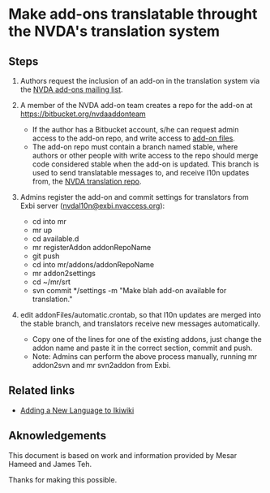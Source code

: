 # Make add-ons translatable throught the NVDA's translation system #

## Steps ##

1. Authors request the inclusion of an add-on in the translation system via the [NVDA add-ons mailing list](https://nvda-addons.groups.io/g/nvda-addons).
2. A member of the NVDA add-on team creates a repo for the add-on at
<https://bitbucket.org/nvdaaddonteam>
	- If the author has a Bitbucket account, s/he can request admin access to the add-on repo, and write access to [add-on files](https://bitbucket.org/nvdaaddonteam/addonFiles).
	- The add-on repo must contain a branch named stable, where authors or other people with write access to the repo should merge code considered stable when the add-on is updated. This branch is used to send translatable messages to, and receive l10n updates from, the [NVDA translation repo](http://subversion.assembla.com/svn/screenReaderTranslations).

3. Admins register the add-on and commit settings for translators from Exbi server (nvdal10n@exbi.nvaccess.org):
	- cd into mr
	- mr up
	- cd available.d
	- mr registerAddon addonRepoName
	- git push
	- cd into mr/addons/addonRepoName
	- mr addon2settings
	- cd ~/mr/srt
	- svn commit */settings -m "Make blah add-on available for translation."

4. edit addonFiles/automatic.crontab, so that l10n updates are merged into the stable branch, and translators receive new messages automatically.
	- Copy one of the lines for one of the existing addons, just change the addon name and paste it in the correct section, commit and push.
	- Note: Admins can perform the above process manually, running mr addon2svn and mr svn2addon from Exbi.

## Related links ##

- [Adding a New Language to Ikiwiki](https://github.com/nvaccess/l10n-code/wiki/Adding-a-New-Language-to-Ikiwiki)

## Aknowledgements ##

This document is based on work and information provided by Mesar Hameed and James Teh.

Thanks for making this possible.
